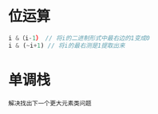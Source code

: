 # 位运算
 
```javascript
i &（i-1） // 将i的二进制形式中最右边的1变成0
i & (~i+1) // 将i的最右测是1提取出来
```
# 单调栈
```
解决找出下一个更大元素类问题
```